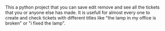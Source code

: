 This a python project that you can save edit remove and see all the tickets that you or anyone else has made. It is usefull for almost every one to create and check tickets with different titles like "the lamp in my office is broken" or "i fixed the lamp".
